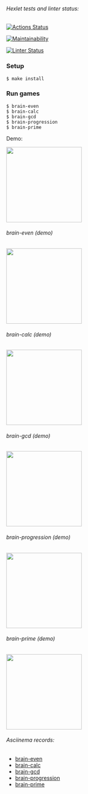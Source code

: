 ###### Hexlet tests and linter status:
[![Actions Status](https://github.com/Rema04Dev/frontend-project-lvl1/workflows/hexlet-check/badge.svg)](https://github.com/Rema04Dev/frontend-project-lvl1/actions)

[![Maintainability](https://api.codeclimate.com/v1/badges/a99a88d28ad37a79dbf6/maintainability)](https://codeclimate.com/github/codeclimate/codeclimate/maintainability) 

[![Linter Status](https://github.com/Rema04Dev/frontend-project-lvl1/actions/workflows/brain-check.yml/badge.svg)](https://github.com/Rema04Dev/frontend-project-lvl1/actions/workflows/brain-check.yml)
### Setup
```
$ make install
```

### Run games
```
$ brain-even
$ brain-calc
$ brain-gcd
$ brain-progression
$ brain-prime
```
Demo:

<a href="https://asciinema.org/a/Rtf6RdGVGBb7IfGVsP1fc2nui" target="_blank"><img src="https://asciinema.org/a/Rtf6RdGVGBb7IfGVsP1fc2nui.svg" width="200"/></a>

###### brain-even (demo)
<a href="https://asciinema.org/a/SreOBmoihFB75S2oSgmBCoNns" target="_blank"><img src="https://asciinema.org/a/SreOBmoihFB75S2oSgmBCoNns.svg" width="200"/></a>

###### brain-calc (demo)
<a href="https://asciinema.org/a/E8FauCp0Uz355OLUBTFtrexOO" target="_blank"><img src="https://asciinema.org/a/E8FauCp0Uz355OLUBTFtrexOO.svg" width="200"/></a>

###### brain-gcd (demo)
<a href="https://asciinema.org/a/6mmSFEFIMy7GYtbMzXDiCvM0z" target="_blank"><img src="https://asciinema.org/a/6mmSFEFIMy7GYtbMzXDiCvM0z.svg" width="200"/></a>

###### brain-progression (demo)
<a href="https://asciinema.org/a/gpUnMK317UojjjGcL4zQBvsae" target="_blank"><img src="https://asciinema.org/a/gpUnMK317UojjjGcL4zQBvsae.svg" width="200"/></a>

###### brain-prime (demo)
<a href="https://asciinema.org/a/IfF0BS1rulfMu4pcafdeV9uss" target="_blank"><img src="https://asciinema.org/a/IfF0BS1rulfMu4pcafdeV9uss.svg" width="200"/></a>

###### Asciinema records:
* [brain-even](https://asciinema.org/a/SreOBmoihFB75S2oSgmBCoNns)
* [brain-calc](https://asciinema.org/a/E8FauCp0Uz355OLUBTFtrexOO)
* [brain-gcd](https://asciinema.org/a/6mmSFEFIMy7GYtbMzXDiCvM0z)
* [brain-progression](https://asciinema.org/a/gpUnMK317UojjjGcL4zQBvsae)
* [brain-prime](https://asciinema.org/a/IfF0BS1rulfMu4pcafdeV9uss)
